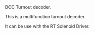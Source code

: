 DCC Turnout decoder.

This is a multifunction turnout decoder.

It can be use with the RT Solenoid Driver.


